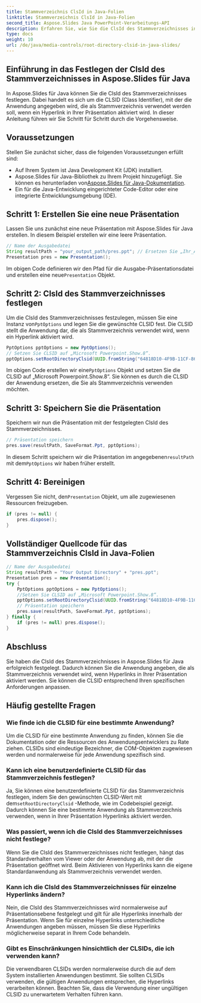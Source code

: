 ```yaml
---
title: Stammverzeichnis ClsId in Java-Folien
linktitle: Stammverzeichnis ClsId in Java-Folien
second_title: Aspose.Slides Java PowerPoint-Verarbeitungs-API
description: Erfahren Sie, wie Sie die ClsId des Stammverzeichnisses in Aspose.Slides für Java-Präsentationen festlegen. Passen Sie das Hyperlink-Verhalten mit CLSID an.
type: docs
weight: 10
url: /de/java/media-controls/root-directory-clsid-in-java-slides/
---
```


## Einführung in das Festlegen der ClsId des Stammverzeichnisses in Aspose.Slides für Java

In Aspose.Slides für Java können Sie die ClsId des Stammverzeichnisses festlegen. Dabei handelt es sich um die CLSID (Class Identifier), mit der die Anwendung angegeben wird, die als Stammverzeichnis verwendet werden soll, wenn ein Hyperlink in Ihrer Präsentation aktiviert wird. In dieser Anleitung führen wir Sie Schritt für Schritt durch die Vorgehensweise.

## Voraussetzungen

Stellen Sie zunächst sicher, dass die folgenden Voraussetzungen erfüllt sind:

- Auf Ihrem System ist Java Development Kit (JDK) installiert.
-  Aspose.Slides für Java-Bibliothek zu Ihrem Projekt hinzugefügt. Sie können es herunterladen von[Aspose.Slides für Java-Dokumentation](https://reference.aspose.com/slides/java/).
- Ein für die Java-Entwicklung eingerichteter Code-Editor oder eine integrierte Entwicklungsumgebung (IDE).

## Schritt 1: Erstellen Sie eine neue Präsentation

Lassen Sie uns zunächst eine neue Präsentation mit Aspose.Slides für Java erstellen. In diesem Beispiel erstellen wir eine leere Präsentation.

```java
// Name der Ausgabedatei
String resultPath = "your_output_path/pres.ppt"; // Ersetzen Sie „Ihr_Ausgabepfad“ durch das gewünschte Ausgabeverzeichnis.
Presentation pres = new Presentation();
```

Im obigen Code definieren wir den Pfad für die Ausgabe-Präsentationsdatei und erstellen eine neue`Presentation` Objekt.

## Schritt 2: ClsId des Stammverzeichnisses festlegen

 Um die ClsId des Stammverzeichnisses festzulegen, müssen Sie eine Instanz von`PptOptions` und legen Sie die gewünschte CLSID fest. Die CLSID stellt die Anwendung dar, die als Stammverzeichnis verwendet wird, wenn ein Hyperlink aktiviert wird.

```java
PptOptions pptOptions = new PptOptions();
// Setzen Sie CLSID auf „Microsoft Powerpoint.Show.8“.
pptOptions.setRootDirectoryClsid(UUID.fromString("64818D10-4F9B-11CF-86EA-00AA00B929E8"));
```

 Im obigen Code erstellen wir eine`PptOptions` Objekt und setzen Sie die CLSID auf „Microsoft Powerpoint.Show.8“. Sie können es durch die CLSID der Anwendung ersetzen, die Sie als Stammverzeichnis verwenden möchten.

## Schritt 3: Speichern Sie die Präsentation

Speichern wir nun die Präsentation mit der festgelegten ClsId des Stammverzeichnisses.

```java
// Präsentation speichern
pres.save(resultPath, SaveFormat.Ppt, pptOptions);
```

 In diesem Schritt speichern wir die Präsentation im angegebenen`resultPath` mit dem`PptOptions` wir haben früher erstellt.

## Schritt 4: Bereinigen

 Vergessen Sie nicht, den`Presentation` Objekt, um alle zugewiesenen Ressourcen freizugeben.

```java
if (pres != null) {
    pres.dispose();
}
```

## Vollständiger Quellcode für das Stammverzeichnis ClsId in Java-Folien

```java
// Name der Ausgabedatei
String resultPath = "Your Output Directory" + "pres.ppt";
Presentation pres = new Presentation();
try {
	PptOptions pptOptions = new PptOptions();
	//Setzen Sie CLSID auf „Microsoft Powerpoint.Show.8“.
	pptOptions.setRootDirectoryClsid(UUID.fromString("64818D10-4F9B-11CF-86EA-00AA00B929E8"));
	// Präsentation speichern
	pres.save(resultPath, SaveFormat.Ppt, pptOptions);
} finally {
	if (pres != null) pres.dispose();
}
```

## Abschluss

Sie haben die ClsId des Stammverzeichnisses in Aspose.Slides für Java erfolgreich festgelegt. Dadurch können Sie die Anwendung angeben, die als Stammverzeichnis verwendet wird, wenn Hyperlinks in Ihrer Präsentation aktiviert werden. Sie können die CLSID entsprechend Ihren spezifischen Anforderungen anpassen.

## Häufig gestellte Fragen

### Wie finde ich die CLSID für eine bestimmte Anwendung?

Um die CLSID für eine bestimmte Anwendung zu finden, können Sie die Dokumentation oder die Ressourcen des Anwendungsentwicklers zu Rate ziehen. CLSIDs sind eindeutige Bezeichner, die COM-Objekten zugewiesen werden und normalerweise für jede Anwendung spezifisch sind.

### Kann ich eine benutzerdefinierte CLSID für das Stammverzeichnis festlegen?

 Ja, Sie können eine benutzerdefinierte CLSID für das Stammverzeichnis festlegen, indem Sie den gewünschten CLSID-Wert mit dem`setRootDirectoryClsid` -Methode, wie im Codebeispiel gezeigt. Dadurch können Sie eine bestimmte Anwendung als Stammverzeichnis verwenden, wenn in Ihrer Präsentation Hyperlinks aktiviert werden.

### Was passiert, wenn ich die ClsId des Stammverzeichnisses nicht festlege?

Wenn Sie die ClsId des Stammverzeichnisses nicht festlegen, hängt das Standardverhalten vom Viewer oder der Anwendung ab, mit der die Präsentation geöffnet wird. Beim Aktivieren von Hyperlinks kann die eigene Standardanwendung als Stammverzeichnis verwendet werden.

### Kann ich die ClsId des Stammverzeichnisses für einzelne Hyperlinks ändern?

Nein, die ClsId des Stammverzeichnisses wird normalerweise auf Präsentationsebene festgelegt und gilt für alle Hyperlinks innerhalb der Präsentation. Wenn Sie für einzelne Hyperlinks unterschiedliche Anwendungen angeben müssen, müssen Sie diese Hyperlinks möglicherweise separat in Ihrem Code behandeln.

### Gibt es Einschränkungen hinsichtlich der CLSIDs, die ich verwenden kann?

Die verwendbaren CLSIDs werden normalerweise durch die auf dem System installierten Anwendungen bestimmt. Sie sollten CLSIDs verwenden, die gültigen Anwendungen entsprechen, die Hyperlinks verarbeiten können. Beachten Sie, dass die Verwendung einer ungültigen CLSID zu unerwartetem Verhalten führen kann.